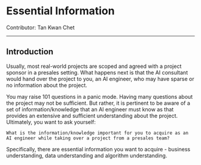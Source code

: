 # Essential Information
Contributor: Tan Kwan Chet 

---
## Introduction
Usually, most real-world projects are scoped and agreed with a project sponsor in a presales setting. What happens next is that the AI consultant would hand over the project to you, an AI engineer, who may have sparse or no information about the project. 

You may raise 101 questions in a panic mode. Having many questions about the project may not be sufficient. But rather, it is pertinent to be aware of a set of information/knowledge that an AI engineer must know as that provides an extensive and sufficient understanding about the project. Ultimately, you want to ask yourself:


```What is the information/knowledge important for you to acquire as an AI engineer while taking over a project from a presales team?```

Specifically, there are essential information you want to acquire - business understanding, data understanding and algorithm understanding. 